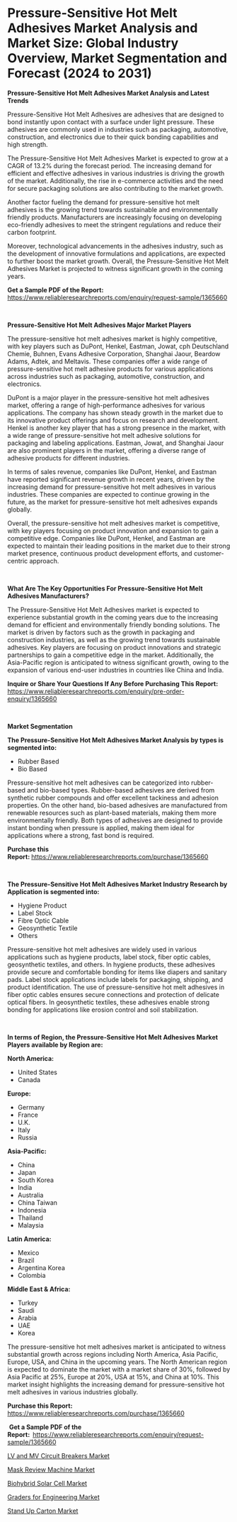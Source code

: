 <p><h1>Pressure-Sensitive Hot Melt Adhesives Market Analysis and Market Size: Global Industry Overview, Market Segmentation and Forecast (2024 to 2031)</h1></p><p><strong>Pressure-Sensitive Hot Melt Adhesives Market Analysis and Latest Trends</strong></p>
<p><p>Pressure-Sensitive Hot Melt Adhesives are adhesives that are designed to bond instantly upon contact with a surface under light pressure. These adhesives are commonly used in industries such as packaging, automotive, construction, and electronics due to their quick bonding capabilities and high strength.</p><p>The Pressure-Sensitive Hot Melt Adhesives Market is expected to grow at a CAGR of 13.2% during the forecast period. The increasing demand for efficient and effective adhesives in various industries is driving the growth of the market. Additionally, the rise in e-commerce activities and the need for secure packaging solutions are also contributing to the market growth.</p><p>Another factor fueling the demand for pressure-sensitive hot melt adhesives is the growing trend towards sustainable and environmentally friendly products. Manufacturers are increasingly focusing on developing eco-friendly adhesives to meet the stringent regulations and reduce their carbon footprint.</p><p>Moreover, technological advancements in the adhesives industry, such as the development of innovative formulations and applications, are expected to further boost the market growth. Overall, the Pressure-Sensitive Hot Melt Adhesives Market is projected to witness significant growth in the coming years.</p></p>
<p><strong>Get a Sample PDF of the Report:&nbsp;</strong> <a href="https://www.reliableresearchreports.com/enquiry/request-sample/1365660">https://www.reliableresearchreports.com/enquiry/request-sample/1365660</a></p>
<p>&nbsp;</p>
<p><strong>Pressure-Sensitive Hot Melt Adhesives Major Market Players</strong></p>
<p><p>The pressure-sensitive hot melt adhesives market is highly competitive, with key players such as DuPont, Henkel, Eastman, Jowat, cph Deutschland Chemie, Buhnen, Evans Adhesive Corporation, Shanghai Jaour, Beardow Adams, Adtek, and Meltavis. These companies offer a wide range of pressure-sensitive hot melt adhesive products for various applications across industries such as packaging, automotive, construction, and electronics.</p><p>DuPont is a major player in the pressure-sensitive hot melt adhesives market, offering a range of high-performance adhesives for various applications. The company has shown steady growth in the market due to its innovative product offerings and focus on research and development. Henkel is another key player that has a strong presence in the market, with a wide range of pressure-sensitive hot melt adhesive solutions for packaging and labeling applications. Eastman, Jowat, and Shanghai Jaour are also prominent players in the market, offering a diverse range of adhesive products for different industries.</p><p>In terms of sales revenue, companies like DuPont, Henkel, and Eastman have reported significant revenue growth in recent years, driven by the increasing demand for pressure-sensitive hot melt adhesives in various industries. These companies are expected to continue growing in the future, as the market for pressure-sensitive hot melt adhesives expands globally.</p><p>Overall, the pressure-sensitive hot melt adhesives market is competitive, with key players focusing on product innovation and expansion to gain a competitive edge. Companies like DuPont, Henkel, and Eastman are expected to maintain their leading positions in the market due to their strong market presence, continuous product development efforts, and customer-centric approach.</p></p>
<p>&nbsp;</p>
<p><strong>What Are The Key Opportunities For Pressure-Sensitive Hot Melt Adhesives Manufacturers?</strong></p>
<p><p>The Pressure-Sensitive Hot Melt Adhesives market is expected to experience substantial growth in the coming years due to the increasing demand for efficient and environmentally friendly bonding solutions. The market is driven by factors such as the growth in packaging and construction industries, as well as the growing trend towards sustainable adhesives. Key players are focusing on product innovations and strategic partnerships to gain a competitive edge in the market. Additionally, the Asia-Pacific region is anticipated to witness significant growth, owing to the expansion of various end-user industries in countries like China and India.</p></p>
<p><strong>Inquire or Share Your Questions If Any Before Purchasing This Report:</strong> <a href="https://www.reliableresearchreports.com/enquiry/pre-order-enquiry/1365660">https://www.reliableresearchreports.com/enquiry/pre-order-enquiry/1365660</a></p>
<p>&nbsp;</p>
<p><strong>Market Segmentation</strong></p>
<p><strong>The Pressure-Sensitive Hot Melt Adhesives Market Analysis by types is segmented into:</strong></p>
<p><ul><li>Rubber Based</li><li>Bio Based</li></ul></p>
<p><p>Pressure-sensitive hot melt adhesives can be categorized into rubber-based and bio-based types. Rubber-based adhesives are derived from synthetic rubber compounds and offer excellent tackiness and adhesion properties. On the other hand, bio-based adhesives are manufactured from renewable resources such as plant-based materials, making them more environmentally friendly. Both types of adhesives are designed to provide instant bonding when pressure is applied, making them ideal for applications where a strong, fast bond is required.</p></p>
<p><strong>Purchase this Report:&nbsp;</strong><a href="https://www.reliableresearchreports.com/purchase/1365660">https://www.reliableresearchreports.com/purchase/1365660</a></p>
<p>&nbsp;</p>
<p><strong>The Pressure-Sensitive Hot Melt Adhesives Market Industry Research by Application is segmented into:</strong></p>
<p><ul><li>Hygiene Product</li><li>Label Stock</li><li>Fibre Optic Cable</li><li>Geosynthetic Textile</li><li>Others</li></ul></p>
<p><p>Pressure-sensitive hot melt adhesives are widely used in various applications such as hygiene products, label stock, fiber optic cables, geosynthetic textiles, and others. In hygiene products, these adhesives provide secure and comfortable bonding for items like diapers and sanitary pads. Label stock applications include labels for packaging, shipping, and product identification. The use of pressure-sensitive hot melt adhesives in fiber optic cables ensures secure connections and protection of delicate optical fibers. In geosynthetic textiles, these adhesives enable strong bonding for applications like erosion control and soil stabilization.</p></p>
<p>&nbsp;</p>
<p><strong>In terms of Region, the Pressure-Sensitive Hot Melt Adhesives Market Players available by Region are:</strong></p>
<p>
    <p> <strong> North America: </strong>
        <ul>
            <li>United States</li>
            <li>Canada</li>
        </ul>
        </p> 
    <p> <strong> Europe: </strong>
        <ul>
            <li>Germany</li>
            <li>France</li>
            <li>U.K.</li>
            <li>Italy</li>
            <li>Russia</li>
        </ul>
        </p> 
    <p> <strong> Asia-Pacific: </strong>
        <ul>
            <li>China</li>
            <li>Japan</li>
            <li>South Korea</li>
            <li>India</li>
            <li>Australia</li>
            <li>China Taiwan</li>
            <li>Indonesia</li>
            <li>Thailand</li>
            <li>Malaysia</li>
        </ul>
        </p> 
    <p> <strong> Latin America: </strong>
        <ul>
            <li>Mexico</li>
            <li>Brazil</li>
            <li>Argentina Korea</li>
            <li>Colombia</li>
        </ul>
        </p> 
    <p> <strong> Middle East & Africa: </strong>
        <ul>
            <li>Turkey</li>
            <li>Saudi</li>
            <li>Arabia</li>
            <li>UAE</li>
            <li>Korea</li>
        </ul>
    </p>
    </p>
<p><p>The pressure-sensitive hot melt adhesives market is anticipated to witness substantial growth across regions including North America, Asia Pacific, Europe, USA, and China in the upcoming years. The North American region is expected to dominate the market with a market share of 30%, followed by Asia Pacific at 25%, Europe at 20%, USA at 15%, and China at 10%. This market insight highlights the increasing demand for pressure-sensitive hot melt adhesives in various industries globally.</p></p>
<p><strong>Purchase this Report: </strong><a href="https://www.reliableresearchreports.com/purchase/1365660">https://www.reliableresearchreports.com/purchase/1365660</a></p>
<p>&nbsp;<strong>Get a Sample PDF of the Report:&nbsp;&nbsp;</strong><a href="https://www.reliableresearchreports.com/enquiry/request-sample/1365660">https://www.reliableresearchreports.com/enquiry/request-sample/1365660</a></p>
<p><strong></strong></p>
<p><p><a href="https://medium.com/@shirleysullivan73/lv-and-mv-circuit-breakers-nbsp-market-focuses-on-market-share-size-and-projected-forecast-till-935d3800a792">LV and MV Circuit Breakers Market</a></p><p><a href="https://medium.com/@shirleysullivan73/mask-review-machine-market-furnishes-information-on-market-share-market-trends-and-market-growth-278a9ce2dd0c">Mask Review Machine Market</a></p><p><a href="https://github.com/juancolorado15/Market-Research-Report-List-1/blob/main/biohybrid-solar-cell-market.md">Biohybrid Solar Cell Market</a></p><p><a href="https://medium.com/@emmyrolfson8689/graders-for-engineering-market-competitive-analysis-market-trends-and-forecast-to-2031-f36c6e29dc31">Graders for Engineering Market</a></p><p><a href="https://github.com/mohamedbakry57/Market-Research-Report-List-1/blob/main/stand-up-carton-market.md">Stand Up Carton Market</a></p></p>
